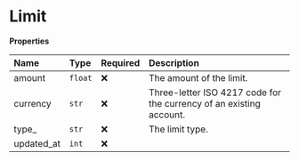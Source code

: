 # Limit

**Properties**

| Name       | Type    | Required | Description                                                         |
| :--------- | :------ | :------- | :------------------------------------------------------------------ |
| amount     | `float` | ❌       | The amount of the limit.                                            |
| currency   | `str`   | ❌       | Three-letter ISO 4217 code for the currency of an existing account. |
| type\_     | `str`   | ❌       | The limit type.                                                     |
| updated_at | `int`   | ❌       |                                                                     |
